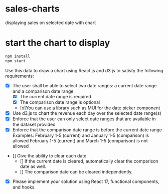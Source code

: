 # sales-charts
displaying sales on selected date with chart

# start the chart to display
```js
npm install
npm start
```

Use this data to draw a chart using React.js and d3.js to satisfy the following requirements:
- [x] The user shall be able to select two date ranges: a current date range and a comparison date range
  - [x] The current date range is required
  - [x] The comparison date range is optional
  - [x]You can use a library such as MUI for the date picker component
- [x] Use d3.js to chart the revenue each day over the selected date range(s)
- [x] Enforce that the user can only select date ranges that are available in the dataset provided
- [x] Enforce that the comparison date range is before the current date range
    Examples: 
    February 1-5 (current) and January 1-5 (comparison) is allowed
    February 1-5 (current) and March 1-5 (comparison) is not allowed
- [] Give the ability to clear each date
  - [] If the current date is cleared, automatically clear the comparison date as well.
  - [] The comparison date can be cleared independently.
- [x] Please implement your solution using React 17, functional components, and hooks.
